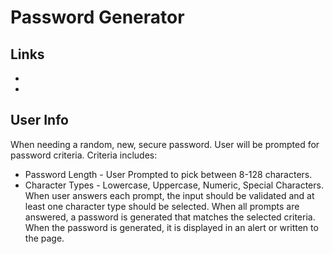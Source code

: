 # Password Generator

## Links
* 
* 

## User Info
When needing a random, new, secure password.  User will be prompted for password criteria.  Criteria includes:
* Password Length - User Prompted to pick between 8-128 characters.
* Character Types - Lowercase, Uppercase, Numeric, Special Characters.
When user answers each prompt, the input should be validated and at least one character type should be selected. 
When all prompts are answered, a password is generated that matches the selected criteria.
When the password is generated, it is displayed in an alert or written to the page.